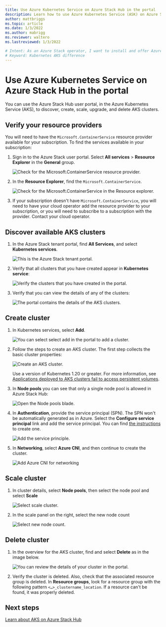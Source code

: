 ```yaml
---
title: Use Azure Kubernetes Service on Azure Stack Hub in the portal
description: Learn how to use Azure Kubernetes Service (ASK) on Azure Stack Hub in the portal.
author: mattbriggs
ms.topic: article
ms.date: 1/3/2022
ms.author: mabrigg
ms.reviewer: waltero
ms.lastreviewed: 1/3/2022

# Intent: As an Azure Stack operator, I want to install and offer Azure Kubernetes Service on Azure Stack Hub so my supported user can offer containerized solutions.
# Keyword: Kubernetes AKS difference
---
```


# Use Azure Kubernetes Service on Azure Stack Hub in the portal

You can use the Azure Stack Hub user portal, in the Azure Kubernetes Service (AKS), to discover, create, scale, upgrade, and delete AKS clusters.

## Verify your resource providers

You will need to have the `Microsoft.ContainerService` resource provider available for your subscription. To find the services available in your subscription:

1. Sign in to the Azure Stack user portal. Select **All services** > **Resource Explorer** in the **General** group.

    ![Check for the Microsoft.ContainerService resource provider.](media/aks-how-to-use/check-for-container-step-1.png)

2. In the **Resource Explorer**, find the `Microsoft.ContainerService`.

    ![Check for the Microsoft.ContainerService in the Resource explorer.](media/aks-how-to-use/check-for-container-step-2.png)

3. If your subscription doesn't have `Microsoft.ContainerService`, you will need to have your cloud operator add the resource provider to your subscription, or you will need to subscribe to a subscription with the provider. Contact your cloud operator. 

## Discover available AKS clusters

1.  In the Azure Stack tenant portal, find **All Services**, and select **Kubernetes services**.

    ![This is the Azure Stack tenant portal.](media/aks-how-to-use/azure-stack-tenant-portal.png)

1.  Verify that all clusters that you have created appear in **Kubernetes service**:

    ![Verify the clusters that you have created in the portal.](media/aks-how-to-use/all-clusters-that-you-have-created.png)

1.  Verify that you can view the details of any of the clusters:

    ![The portal contains the details of the AKS clusters.](media/aks-how-to-use/details-of-any-of-the-clusters.png)

## Create cluster

1.  In Kubernetes services, select **Add**.

    ![You can select select add in the portal to add a cluster.](media/aks-how-to-use/select-add-cluster.png)

1.  Follow the steps to create an AKS cluster. The first step collects the basic cluster properties:

    ![Create an AKS cluster.](media/aks-how-to-use/create-an-aks-cluster.png)

    Use a version of Kubernetes 1.20 or greater. For more information, see [Applications deployed to AKS clusters fail to access persistent volumes](aks-known-issues.md#applications-deployed-to-aks-clusters-fail-to-access-persistent-volumes).

1.  In **Node pools** you can see that only a single node pool is allowed in Azure Stack Hub:

    ![Open the **Node pools** blade.](media/aks-how-to-use/open-the-node-pool-settings.png)

1. In **Authentication**, provide the service principal (SPN). The SPN won't be automatically generated as in Azure. Select the **Configure service principal** link and add the service principal. You can find [the instructions](../operator/give-app-access-to-resources.md) to create one.

    ![Add the service principle.](media/aks-how-to-use/add-service-principal-to-aks.png)


1.  In **Networking**, select **Azure CNI**, and then continue to create the cluster.

    ![Add Azure CNI for networking](media/aks-how-to-use/create-aks-network.png)


## Scale cluster

1. In cluster details, select **Node pools**, then select the node pool and select **Scale**

    ![Select scale cluster.](media/aks-how-to-use/select-scale.png)

2. In the scale panel on the right, select the new node count

    ![Select new node count.](media/aks-how-to-use/select-node-count.png)

## Delete cluster

1.  In the overview for the AKS cluster, find and select **Delete** as in the image below.

    ![You can review the details of your cluster in the portal.](media/aks-how-to-use/delete-cluster.png)

2.  Verify the cluster is deleted. Also, check that the associated resource group is deleted. In **Resource groups**, look for a resource group with the following pattern `<…>_clustername_location`. If a resource can't be found, it was properly deleted.


## Next steps

[Learn about AKS on Azure Stack Hub](aks-overview.md)